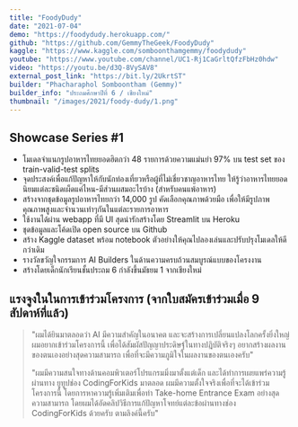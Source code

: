 ```yaml
---
title: "FoodyDudy"
date: "2021-07-04"
demo: "https://foodydudy.herokuapp.com/"
github: "https://github.com/GemmyTheGeek/FoodyDudy"
kaggle: "https://www.kaggle.com/somboonthamgemmy/foodydudy"
youtube: "https://www.youtube.com/channel/UC1-Rj1CaGrltQfzFbHz0hdw"
video: "https://youtu.be/d3Q-8VySAV8"
external_post_link: "https://bit.ly/2UkrtST"
builder: "Phacharaphol Somboontham (Gemmy)"
builder_info: "ประถมศึกษาปีที่ 6 / เชียงใหม่"
thumbnail: "/images/2021/foody-dudy/1.png"
---
```


## Showcase Series #1

- โมเดลจำแนกรูปอาหารไทยยอดฮิตกว่า 48 รายการด้วยความแม่นยำ 97% บน test set ของ train-valid-test splits
- จุดประสงค์เพื่อแก้ปัญหาให้กับนักท่องเที่ยวหรือผู้ที่ไม่เชี่ยวชาญอาหารไทย ให้รู้ว่าอาหารไทยยอดนิยมแต่ละชนิดเผ็ดแค่ไหน-มีส่วนผสมอะไรบ้าง (สำหรับคนแพ้อาหาร)
- สร้างจากชุดข้อมูลรูปอาหารไทยกว่า 14,000 รูป คัดเลือกคุณภาพด้วยมือ เพื่อให้มีรูปภาพคุณภาพสูงและจำนวนเท่าๆกันในแต่ละรายการอาหาร
- ใช้งานได้ผ่าน webapp ที่มี UI สุดน่ารักสร้างโดย Streamlit บน Heroku
- ชุดข้อมูลและโค้ดเปิด open source บน Github
- สร้าง Kaggle dataset พร้อม notebook ตัวอย่างให้คุณไปลองเล่นและปรับปรุงโมเดลให้ดีกว่าเดิม
- รางวัลขวัญใจกรรมการ AI Builders ในด้านความครบถ้วนสมบูรณ์แบบของโครงงาน
- สร้างโดยเด็กนักเรียนชั้นประถม 6 กำลังขึ้นมัธยม 1 จากเชียงใหม่

## แรงจูงในในการเข้าร่วมโครงการ (จากใบสมัครเข้าร่วมเมื่อ 9 สัปดาห์ที่แล้ว)

> "ผมได้ยินมาตลอดว่า AI มีความสำคัญในอนาคต และจะสร้างการเปลี่ยนแปลงโลกครั้งยิ่งใหญ่ ผมอยากเข้าร่วมโครงการนี้ เพื่อได้สัมผัสปัญญาประดิษฐ์ในทางปฎิบัติจริงๆ อยากสร้างผลงานของตนเองอย่างสุดความสามารถ เพื่อที่จะมีความภูมิใจในผลงานของตนเองครับ"
>
> "ผมมีความสนใจทางด้านคอมพิวเตอร์โปรแกรมมิ่งมาตั้งแต่เด็ก และได้ทำการเผยแพร่ความรู้ผ่านทาง ยูทูปช่อง CodingForKids มาตลอด ผมมีความตั้งใจจริงเพื่อที่จะได้เข้าร่วมโครงการนี้ โดยการหาความรู้เพิ่มเติมเพื่อทำ Take-home Entrance Exam อย่างสุดความสามารถ โดยผมได้อัดคลิปวิธีการแก้ปัญหาโจทย์แต่ละข้อผ่านทางช่อง CodingForKids ด้วยครับ ตามลิงค์นี้ครับ"
